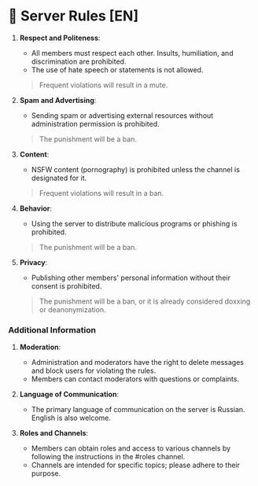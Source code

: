 # 🐶 Server Rules [EN]

1. **Respect and Politeness**:
   - All members must respect each other. Insults, humiliation, and discrimination are prohibited.
   - The use of hate speech or statements is not allowed.
   > Frequent violations will result in a mute.

2. **Spam and Advertising**:
   - Sending spam or advertising external resources without administration permission is prohibited.
   > The punishment will be a ban.

3. **Content**:
   - NSFW content (pornography) is prohibited unless the channel is designated for it.
   > Frequent violations will result in a ban.

4. **Behavior**:
   - Using the server to distribute malicious programs or phishing is prohibited.
   > The punishment will be a ban.

5. **Privacy**:
   - Publishing other members' personal information without their consent is prohibited.
   > The punishment will be a ban, or it is already considered doxxing or deanonymization.

### Additional Information

1. **Moderation**:
   - Administration and moderators have the right to delete messages and block users for violating the rules.
   - Members can contact moderators with questions or complaints.

2. **Language of Communication**:
   - The primary language of communication on the server is Russian. English is also welcome.

3. **Roles and Channels**:
   - Members can obtain roles and access to various channels by following the instructions in the #roles channel.
   - Channels are intended for specific topics; please adhere to their purpose.
